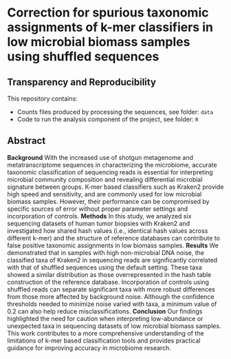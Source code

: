 
# Correction for spurious taxonomic assignments of k-mer classifiers in low microbial biomass samples using shuffled sequences 

## Transparency and Reproducibility

This repository contains:         

 * Counts files produced by processing the sequences, see folder: `data`
 * Code to run the analysis component of the project, see folder: `R`

## Abstract
**Background**
With the increased use of shotgun metagenome and metatranscriptome sequences in characterizing the microbiome, accurate taxonomic classification of sequencing reads is essential for interpreting microbial community composition and revealing differential microbial signature between groups. K-mer based classifiers such as Kraken2 provide high speed and sensitivity, and are commonly used for low microbial biomass samples. However, their performance can be compromised by specific sources of error without proper parameter settings and incorporation of controls. 
**Methods**
In this study, we analyzed six sequencing datasets of human tumor biopsies with Kraken2 and investigated how shared hash values (i.e., identical hash values across different k-mer) and the structure of reference databases can contribute to false positive taxonomic assignments in low biomass samples. 
**Results**
We demonstrated that in samples with high non-microbial DNA noise, the classified taxa of Kraken2 in sequencing reads are significantly correlated with that of shuffled sequences using the default setting. These taxa showed a similar distribution as those overrepresented in the hash table construction of the reference database. Incorporation of controls using shuffled reads can separate significant taxa with more robust differences from those more affected by background noise. Although the confidence thresholds needed to minimize noise varied with taxa, a minimum value of 0.2 can also help reduce misclassifications. 
**Conclusion**
Our findings highlighted the need for caution when interpreting low-abundance or unexpected taxa in sequencing datasets of low microbial biomass samples. This work contributes to a more comprehensive understanding of the limitations of k-mer based classification tools and provides practical guidance for improving accuracy in microbiome research.
